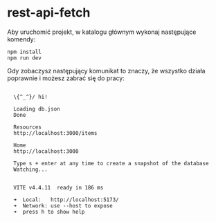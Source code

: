# rest-api-fetch

Aby uruchomić projekt, w katalogu głównym wykonaj następujące komendy:

```
npm install
npm run dev
```

Gdy zobaczysz następujący komunikat to znaczy, że wszystko działa poprawnie i możesz zabrać się do pracy:

```

  \{^_^}/ hi!

  Loading db.json
  Done

  Resources
  http://localhost:3000/items

  Home
  http://localhost:3000

  Type s + enter at any time to create a snapshot of the database
  Watching...


  VITE v4.4.11  ready in 186 ms

  ➜  Local:   http://localhost:5173/
  ➜  Network: use --host to expose
  ➜  press h to show help

```
